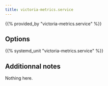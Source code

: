 ```yaml
---
title: victoria-metrics.service
---
```


{{% provided_by "victoria-metrics.service" %}}

## Options

{{% systemd_unit "victoria-metrics.service" %}}

## Additionnal notes

Nothing here.